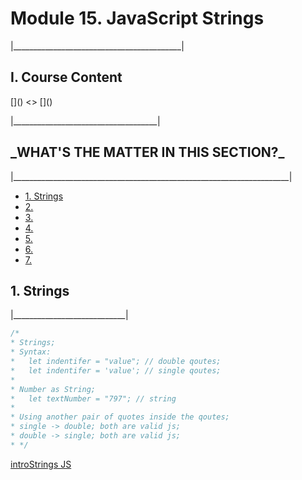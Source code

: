 <h1>Module 15. JavaScript Strings</h1>
<p>|__________________________________________|</p>

<h2>I. Course Content</h2>
[]()
<>
[]()
<p>|____________________________________|</p>


<h2>_WHAT'S THE MATTER IN THIS SECTION?_</h2>
<p>|_____________________________________________________________________|</p>


<p id="goUP"></p>
<ul>
    <li><a href="#u1">1. Strings</a></li>
    <li><a href="#u2">2. </a></li>
    <li><a href="#u3">3. </a></li>
    <li><a href="#u4">4. </a></li>
    <li><a href="#u5">5. </a></li>
    <li><a href="#u6">6. </a></li>
    <li><a href="#u7">7. </a></li>
</ul>


<h2 id="u1">1. Strings</h2>
<p>|____________________________|</p>

```javascript
/*
* Strings;
* Syntax:
*   let indentifer = "value"; // double qoutes;
*   let indentifer = 'value'; // single qoutes;
* 
* Number as String;
*   let textNumber = "797"; // string
* 
* Using another pair of quotes inside the qoutes;
* single -> double; both are valid js;
* double -> single; both are valid js;
* */
```
[introStrings JS](git)


